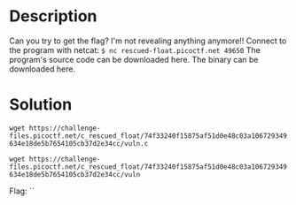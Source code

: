 # Description

Can you try to get the flag? I'm not revealing anything anymore!!
Connect to the program with netcat:
`$ nc rescued-float.picoctf.net 49650`
The program's source code can be downloaded here. The binary can be downloaded here.

# Solution

`wget https://challenge-files.picoctf.net/c_rescued_float/74f33240f15875af51d0e48c03a106729349634e18de5b7654105cb37d2e34cc/vuln.c`

`wget https://challenge-files.picoctf.net/c_rescued_float/74f33240f15875af51d0e48c03a106729349634e18de5b7654105cb37d2e34cc/vuln`



Flag: ``